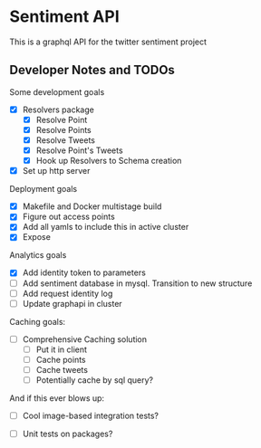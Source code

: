 # Sentiment API

This is a graphql API for the twitter sentiment project

## Developer Notes and TODOs

Some development goals

- [x] Resolvers package
	- [x] Resolve Point
	- [x] Resolve Points
	- [x] Resolve Tweets
	- [x] Resolve Point's Tweets
	- [x] Hook up Resolvers to Schema creation
- [x] Set up http server

Deployment goals

- [x] Makefile and Docker multistage build
- [x] Figure out access points
- [x] Add all yamls to include this in active cluster
- [x] Expose

Analytics goals

- [x] Add identity token to parameters
- [ ] Add sentiment database in mysql. Transition to new structure
- [ ] Add request identity log
- [ ] Update graphapi in cluster

Caching goals:

- [ ] Comprehensive Caching solution
	- [ ] Put it in client
	- [ ] Cache points
	- [ ] Cache tweets
	- [ ] Potentially cache by sql query?

And if this ever blows up:

- [ ] Cool image-based integration tests?
- [ ] Unit tests on packages?

